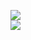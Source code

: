 [![](https://img.shields.io/badge/Made%20With-Github%20Spray-lightgrey.svg?style=for-the-badge&logo=github)](https://github.com/Annihil/github-spray#28114)  
[![](https://i.imgur.com/2DrTn0Z.gif)](https://github.com/Annihil/github-spray)